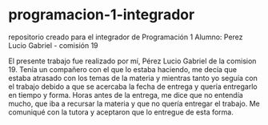 # programacion-1-integrador
repositorio creado para el integrador de Programación 1
Alumno: Perez Lucio Gabriel - comisión 19

El presente trabajo fue realizado por mí, Pérez Lucio Gabriel de la comision 19. Tenía un compañero con el que lo estaba haciendo, me decía que estaba atrasado con los temas de la materia y mientras tanto yo seguía con el trabajo debido a que se acercaba la fecha de entrega y quería entregarlo en tiempo y forma.
Horas antes de la entrega, me dice que no entendía mucho, que iba a recursar la materia y que no quería entregar el trabajo. Me comuniqué con la tutora y aceptaron que lo entregue de esta forma.
